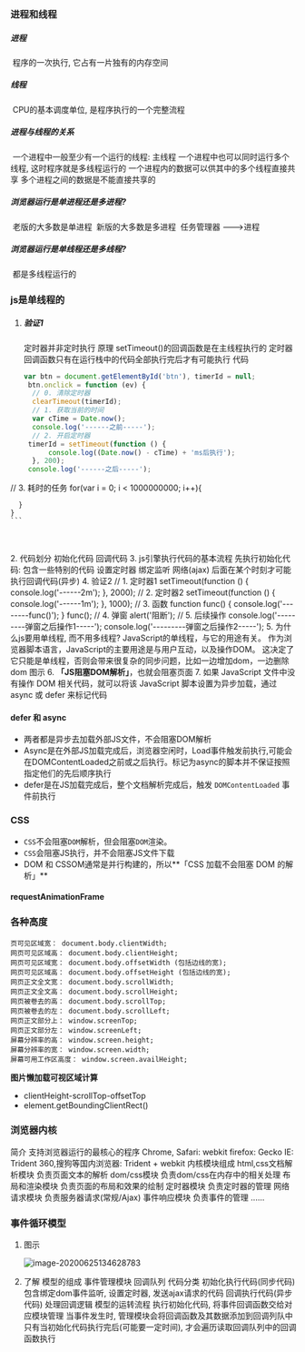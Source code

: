 ### 进程和线程

##### 进程

​	程序的一次执行,  它占有一片独有的内存空间

##### 线程

​	CPU的基本调度单位, 是程序执行的一个完整流程

##### 进程与线程的关系

​	一个进程中一般至少有一个运行的线程: 主线程
​	一个进程中也可以同时运行多个线程, 这时程序就是多线程运行的
​	一个进程内的数据可以供其中的多个线程直接共享
​	多个进程之间的数据是不能直接共享的

##### 浏览器运行是单进程还是多进程?

​	老版的大多数是单进程
​	新版的大多数是多进程
​	任务管理器 --->进程

##### 浏览器运行是单线程还是多线程?

​	都是多线程运行的

### js是单线程的

1. ##### 验证1
	
	定时器并非定时执行
	原理
		setTimeout()的回调函数是在主线程执行的
		定时器回调函数只有在运行栈中的代码全部执行完后才有可能执行
	代码
	
   
   ```javascript
   var btn = document.getElementById('btn'), timerId = null;
    btn.onclick = function (ev) {
     // 0. 清除定时器
     clearTimeout(timerId);
     // 1. 获取当前的时间
     var cTime = Date.now();
     console.log('------之前-----');
     // 2. 开启定时器
    timerId = setTimeout(function () {
         console.log((Date.now() - cTime) + 'ms后执行');
     }, 200);
    console.log('------之后-----');
   
   ```

  // 3. 耗时的任务
	  for(var i = 0; i < 1000000000; i++){
	
	  }
	}
	```


​	
​	
2. 代码划分
	初始化代码
	回调代码
3. js引擎执行代码的基本流程
	先执行初始化代码: 包含一些特别的代码
		设置定时器
		绑定监听
		网络(ajax)
	后面在某个时刻才可能执行回调代码(异步)
4. 验证2
	// 1. 定时器1
setTimeout(function () {
 console.log('------2m');
}, 2000);
// 2. 定时器2
setTimeout(function () {
 console.log('------1m');
}, 1000);
// 3. 函数
function func() {
 console.log('--------func()');
}
func();
// 4. 弹窗
alert('阻断');
// 5. 后续操作
console.log('---------弹窗之后操作1-----');
console.log('---------弹窗之后操作2-----');
5. 为什么js要用单线程, 而不用多线程?
    JavaScript的单线程，与它的用途有关。
    作为浏览器脚本语言，JavaScript的主要用途是与用户互动，以及操作DOM。
    这决定了它只能是单线程，否则会带来很复杂的同步问题，比如一边增加dom，一边删除dom
    图示
6. **「JS阻塞DOM解析」**，也就会阻塞页面
7. 如果 JavaScript 文件中没有操作 DOM 相关代码，就可以将该 JavaScript 脚本设置为异步加载，通过 async 或 defer 来标记代码

#### **defer 和 async**

- 两者都是异步去加载外部JS文件，不会阻塞DOM解析
- Async是在外部JS加载完成后，浏览器空闲时，Load事件触发前执行,可能会在DOMContentLoaded之前或之后执行。标记为async的脚本并不保证按照指定他们的先后顺序执行
- defer是在JS加载完成后，整个文档解析完成后，触发 `DOMContentLoaded` 事件前执行

### CSS

- `CSS`不会阻塞`DOM`解析，但会阻塞`DOM`渲染。
- `CSS`会阻塞JS执行，并不会阻塞JS文件下载
- DOM 和 CSSOM通常是并行构建的，所以**「CSS 加载不会阻塞 DOM 的解析」**

#### requestAnimationFrame

### 各种高度

```
页可见区域宽： document.body.clientWidth;
网页可见区域高： document.body.clientHeight;
网页可见区域宽： document.body.offsetWidth (包括边线的宽);
网页可见区域高： document.body.offsetHeight (包括边线的宽);
网页正文全文宽： document.body.scrollWidth;
网页正文全文高： document.body.scrollHeight;
网页被卷去的高： document.body.scrollTop;
网页被卷去的左： document.body.scrollLeft;
网页正文部分上： window.screenTop;
网页正文部分左： window.screenLeft;
屏幕分辨率的高： window.screen.height;
屏幕分辨率的宽： window.screen.width;
屏幕可用工作区高度： window.screen.availHeight;

```

**图片懒加载可视区域计算**

-  clientHeight-scrollTop-offsetTop
- element.getBoundingClientRect()



### 浏览器内核

简介
	支持浏览器运行的最核心的程序
	Chrome, Safari: webkit
	firefox: Gecko
	IE: Trident
	360,搜狗等国内浏览器: Trident + webkit
内核模块组成
	html,css文档解析模块
		负责页面文本的解析
	dom/css模块
		负责dom/css在内存中的相关处理
	布局和渲染模块
		负责页面的布局和效果的绘制
	定时器模块
		负责定时器的管理
	网络请求模块
		负责服务器请求(常规/Ajax)
	事件响应模块
		负责事件的管理
	......	

### 事件循环模型

1. 图示
	
	![image-20200625134628783](C:\Users\ding\AppData\Roaming\Typora\typora-user-images\image-20200625134628783.png)
	
2. 了解
    模型的组成
    	事件管理模块
    	回调队列
    代码分类
    	初始化执行代码(同步代码)
    		包含绑定dom事件监听, 设置定时器, 发送ajax请求的代码
    	回调执行代码(异步代码)
    		处理回调逻辑
    模型的运转流程
    	执行初始化代码, 将事件回调函数交给对应模块管理
    	当事件发生时, 管理模块会将回调函数及其数据添加到回调列队中
    	只有当初始化代码执行完后(可能要一定时间), 才会遍历读取回调队列中的回调函数执行